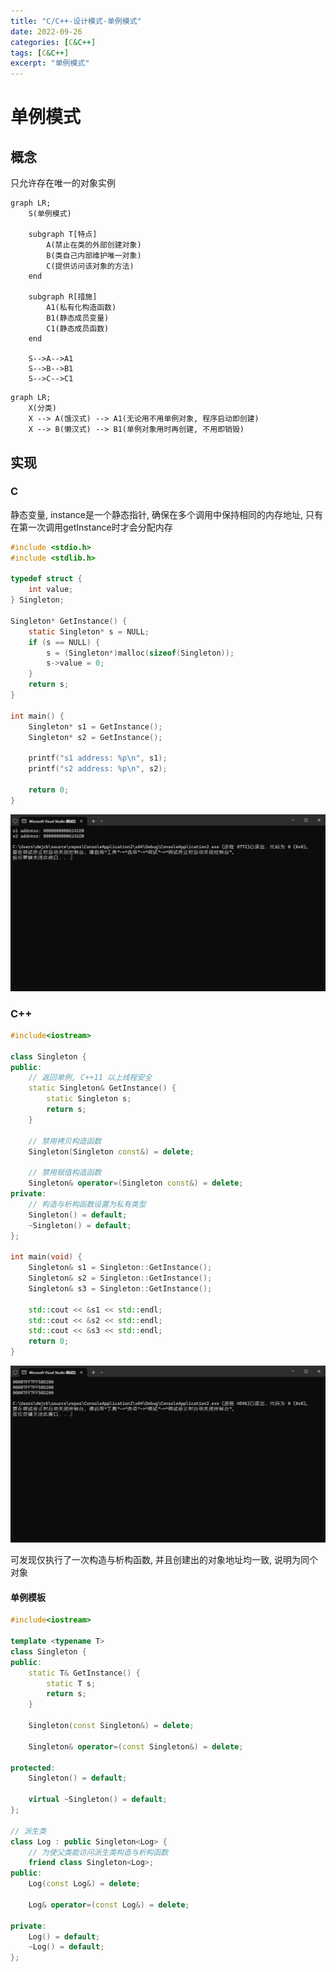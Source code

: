 ```yaml
---
title: "C/C++-设计模式-单例模式"
date: 2022-09-26
categories: [C&C++]
tags: [C&C++]
excerpt: "单例模式"
---
```


# 单例模式

## 概念

只允许存在唯一的对象实例

```mermaid
graph LR;
    S(单例模式)

    subgraph T[特点]
        A(禁止在类的外部创建对象)
        B(类自己内部维护唯一对象)
        C(提供访问该对象的方法)
    end

    subgraph R[措施]
        A1(私有化构造函数)
        B1(静态成员变量)
        C1(静态成员函数)
    end

    S-->A-->A1
    S-->B-->B1
    S-->C-->C1
```

```mermaid
graph LR;
    X(分类)
    X --> A(饿汉式) --> A1(无论用不用单例对象, 程序启动即创建)
    X --> B(懒汉式) --> B1(单例对象用时再创建, 不用即销毁)

```

## 实现

### C

静态变量, instance是一个静态指针, 确保在多个调用中保持相同的内存地址, 只有在第一次调用getInstance时才会分配内存

```c
#include <stdio.h>
#include <stdlib.h>

typedef struct {
    int value;
} Singleton;

Singleton* GetInstance() {
    static Singleton* s = NULL;
    if (s == NULL) {
        s = (Singleton*)malloc(sizeof(Singleton));
        s->value = 0;
    }
    return s;
}

int main() {
    Singleton* s1 = GetInstance();
    Singleton* s2 = GetInstance();

    printf("s1 address: %p\n", s1);
    printf("s2 address: %p\n", s2);

    return 0;
}
```

![](https://raw.githubusercontent.com/dmjcb/SelfImgur/main/20241022105736.png)

### C++

```c++
#include<iostream>

class Singleton {
public:
    // 返回单例, C++11 以上线程安全
    static Singleton& GetInstance() {
        static Singleton s;
        return s;
    }

    // 禁用拷贝构造函数
    Singleton(Singleton const&) = delete;

    // 禁用赋值构造函数
    Singleton& operator=(Singleton const&) = delete;
private:
    // 构造与析构函数设置为私有类型
    Singleton() = default;
    ~Singleton() = default;
};

int main(void) {
    Singleton& s1 = Singleton::GetInstance();
    Singleton& s2 = Singleton::GetInstance();
    Singleton& s3 = Singleton::GetInstance();

    std::cout << &s1 << std::endl;
    std::cout << &s2 << std::endl;
    std::cout << &s3 << std::endl;
    return 0;
}
```

![](https://raw.githubusercontent.com/dmjcb/SelfImgur/main/20241021225637.png)

可发现仅执行了一次构造与析构函数, 并且创建出的对象地址均一致, 说明为同个对象

#### 单例模板

```c++
#include<iostream>

template <typename T>
class Singleton {
public:
    static T& GetInstance() {
        static T s;
        return s;
    }

    Singleton(const Singleton&) = delete;

    Singleton& operator=(const Singleton&) = delete;

protected:
    Singleton() = default;

    virtual ~Singleton() = default;
};

// 派生类
class Log : public Singleton<Log> {
    // 为使父类能访问派生类构造与析构函数
    friend class Singleton<Log>;
public:
    Log(const Log&) = delete;

    Log& operator=(const Log&) = delete;

private:
    Log() = default;
    ~Log() = default;
};
```
